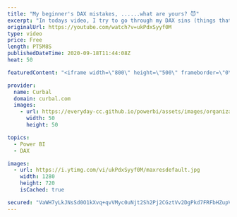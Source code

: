 ```yaml
---
title: "My beginner's DAX mistakes, ......what are yours? 😈"
excerpt: "In todays video, I try to go through my DAX sins (things that you better not do if you want to keep your model \"alive\").  The weather changes for the worst, so I will continue in another video.  But, what are your DAX sins? :)  Here you can download all the pbix files: https://curbal.com/donwload-center"
originalUrl: https://youtube.com/watch?v=ukPdxSyyf0M
type: video
price: Free
length: PT5M8S
publishedDateTime: 2020-09-18T11:44:08Z
heat: 50

featuredContent: "<iframe width=\"800\" height=\"500\" frameborder=\"0\" src=\"https://www.youtube.com/embed/ukPdxSyyf0M\" allow=\"accelerometer; autoplay; encrypted-media; gyroscope; picture-in-picture\" allowfullscreen></iframe>"

provider:
  name: Curbal
  domain: curbal.com
  images:
    - url: https://everyday-cc.github.io/powerbi/assets/images/organizations/curbal.com-50x50.jpg
      width: 50
      height: 50

topics:
  - Power BI
  - DAX

images:
  - url: https://i.ytimg.com/vi/ukPdxSyyf0M/maxresdefault.jpg
    width: 1280
    height: 720
    isCached: true

secured: "VaWH7yLkJNsSd0O1kXvq+qvVMyc0uNjt2Sh2Pj2CGztVv2DgPkd7FRFbHZupVsdX/flbyMAWsy+jLOykUa2vm1xs2CoTR/7tS9+OtKxBqqDU6Woyt7f6ALuDjc4liH7PahZdUngecpE8u/7z2iSUkd/Uo+R2rtpJN4kfU5QKE92lyqzb/nmDqw5ktxnwnLN+h6ZmAWlF5utZ1/eZEsnHk/kExW7fZ5F6DcLVyKjwophuxGDfV+GWlgyuhk5+muQu+Tvn81mJtB9WikM2wzyFT1i0fpnV3Pf18qf9kLCXWQKV6TNghNsG8dYqLQmOcv16qJxweyYDaY0FwxODuz53Xg5o5V/8dpUJ3JRzrVhUy5W+11hkJnChtBlJr5fnOnA2t2nSU3tdF9AsrY7ggF+FNXAV2KHdc1Ag8awCJRWR84c=;y7i3XiCIF4Dd4IaizFvg7w=="
---
```


